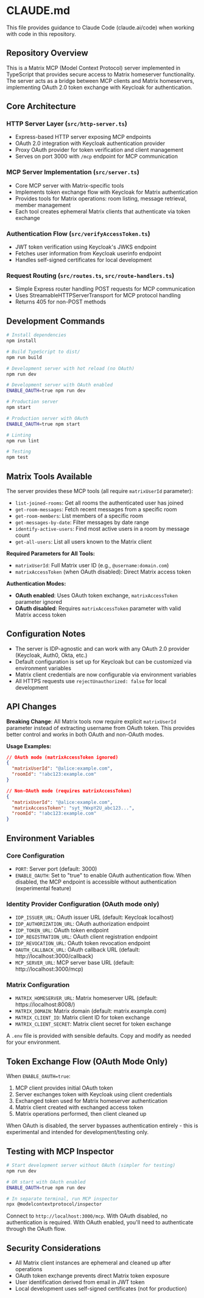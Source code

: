 # CLAUDE.md

This file provides guidance to Claude Code (claude.ai/code) when working with code in this repository.

## Repository Overview

This is a Matrix MCP (Model Context Protocol) server implemented in TypeScript that provides secure access to Matrix homeserver functionality. The server acts as a bridge between MCP clients and Matrix homeservers, implementing OAuth 2.0 token exchange with Keycloak for authentication.

## Core Architecture

### HTTP Server Layer (`src/http-server.ts`)
- Express-based HTTP server exposing MCP endpoints
- OAuth 2.0 integration with Keycloak authentication provider
- Proxy OAuth provider for token verification and client management
- Serves on port 3000 with `/mcp` endpoint for MCP communication

### MCP Server Implementation (`src/server.ts`)
- Core MCP server with Matrix-specific tools
- Implements token exchange flow with Keycloak for Matrix authentication
- Provides tools for Matrix operations: room listing, message retrieval, member management
- Each tool creates ephemeral Matrix clients that authenticate via token exchange

### Authentication Flow (`src/verifyAccessToken.ts`)
- JWT token verification using Keycloak's JWKS endpoint
- Fetches user information from Keycloak userinfo endpoint
- Handles self-signed certificates for local development

### Request Routing (`src/routes.ts`, `src/route-handlers.ts`)
- Simple Express router handling POST requests for MCP communication
- Uses StreamableHTTPServerTransport for MCP protocol handling
- Returns 405 for non-POST methods

## Development Commands

```bash
# Install dependencies
npm install

# Build TypeScript to dist/
npm run build

# Development server with hot reload (no OAuth)
npm run dev

# Development server with OAuth enabled
ENABLE_OAUTH=true npm run dev

# Production server
npm start

# Production server with OAuth
ENABLE_OAUTH=true npm start

# Linting
npm run lint

# Testing
npm test
```

## Matrix Tools Available

The server provides these MCP tools (all require `matrixUserId` parameter):
- `list-joined-rooms`: Get all rooms the authenticated user has joined
- `get-room-messages`: Fetch recent messages from a specific room
- `get-room-members`: List members of a specific room
- `get-messages-by-date`: Filter messages by date range
- `identify-active-users`: Find most active users in a room by message count
- `get-all-users`: List all users known to the Matrix client

**Required Parameters for All Tools:**
- `matrixUserId`: Full Matrix user ID (e.g., `@username:domain.com`)
- `matrixAccessToken` (when OAuth disabled): Direct Matrix access token

**Authentication Modes:**
- **OAuth enabled**: Uses OAuth token exchange, `matrixAccessToken` parameter ignored
- **OAuth disabled**: Requires `matrixAccessToken` parameter with valid Matrix access token

## Configuration Notes

- The server is IDP-agnostic and can work with any OAuth 2.0 provider (Keycloak, Auth0, Okta, etc.)
- Default configuration is set up for Keycloak but can be customized via environment variables
- Matrix client credentials are now configurable via environment variables
- All HTTPS requests use `rejectUnauthorized: false` for local development

## API Changes

**Breaking Change**: All Matrix tools now require explicit `matrixUserId` parameter instead of extracting username from OAuth token. This provides better control and works in both OAuth and non-OAuth modes.

**Usage Examples:**
```json
// OAuth mode (matrixAccessToken ignored)
{
  "matrixUserId": "@alice:example.com",
  "roomId": "!abc123:example.com"
}

// Non-OAuth mode (requires matrixAccessToken)
{
  "matrixUserId": "@alice:example.com", 
  "matrixAccessToken": "syt_YWxpY2U_abc123...",
  "roomId": "!abc123:example.com"
}
```

## Environment Variables

### Core Configuration
- `PORT`: Server port (default: 3000)
- `ENABLE_OAUTH`: Set to "true" to enable OAuth authentication flow. When disabled, the MCP endpoint is accessible without authentication (experimental feature)

### Identity Provider Configuration (OAuth mode only)
- `IDP_ISSUER_URL`: OAuth issuer URL (default: Keycloak localhost)
- `IDP_AUTHORIZATION_URL`: OAuth authorization endpoint
- `IDP_TOKEN_URL`: OAuth token endpoint  
- `IDP_REGISTRATION_URL`: OAuth client registration endpoint
- `IDP_REVOCATION_URL`: OAuth token revocation endpoint
- `OAUTH_CALLBACK_URL`: OAuth callback URL (default: http://localhost:3000/callback)
- `MCP_SERVER_URL`: MCP server base URL (default: http://localhost:3000/mcp)

### Matrix Configuration
- `MATRIX_HOMESERVER_URL`: Matrix homeserver URL (default: https://localhost:8008/)
- `MATRIX_DOMAIN`: Matrix domain (default: matrix.example.com)
- `MATRIX_CLIENT_ID`: Matrix client ID for token exchange
- `MATRIX_CLIENT_SECRET`: Matrix client secret for token exchange

A `.env` file is provided with sensible defaults. Copy and modify as needed for your environment.

## Token Exchange Flow (OAuth Mode Only)

When `ENABLE_OAUTH=true`:
1. MCP client provides initial OAuth token
2. Server exchanges token with Keycloak using client credentials
3. Exchanged token used for Matrix homeserver authentication
4. Matrix client created with exchanged access token
5. Matrix operations performed, then client cleaned up

When OAuth is disabled, the server bypasses authentication entirely - this is experimental and intended for development/testing only.

## Testing with MCP Inspector

```bash
# Start development server without OAuth (simpler for testing)
npm run dev

# OR start with OAuth enabled
ENABLE_OAUTH=true npm run dev

# In separate terminal, run MCP inspector
npx @modelcontextprotocol/inspector
```

Connect to `http://localhost:3000/mcp`. With OAuth disabled, no authentication is required. With OAuth enabled, you'll need to authenticate through the OAuth flow.

## Security Considerations

- All Matrix client instances are ephemeral and cleaned up after operations
- OAuth token exchange prevents direct Matrix token exposure
- User identification derived from email in JWT token
- Local development uses self-signed certificates (not for production)